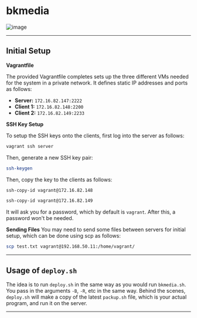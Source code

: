 # bkmedia


![image](https://github.com/MuhammadKhanRavl/bkmedia/assets/142044230/088ce2cf-b05c-46df-ba46-247ec5917d76)


---
## Initial Setup 

**Vagrantfile**

The provided Vagrantfile completes sets up the three different VMs needed for the system in a private network. It defines static IP addresses and ports as follows:
- **Server:** `172.16.82.147:2222`
- **Client 1:** `172.16.82.148:2200`
- **Client 2:** `172.16.82.149:2233`

**SSH Key Setup**

To setup the SSH keys onto the clients, first log into the server as follows:

```bash
vagrant ssh server
```

Then, generate a new SSH key pair:

```bash
ssh-keygen
```

Then, copy the key to the clients as follows:

```bash
ssh-copy-id vagrant@172.16.82.148
```

```bash
ssh-copy-id vagrant@172.16.82.149
```

It will ask you for a password, which by default is `vagrant`. After this, a password won't be needed. 

**Sending Files**
You may need to send some files between servers for initial setup, which can be done using scp as follows:

```bash
scp test.txt vagrant@192.168.50.11:/home/vagrant/
```


---

## Usage of `deploy.sh`

The idea is to run `deploy.sh` in the same way as you would run `bkmedia.sh`. You pass in the arguments `-B`, `-R`, etc in the same way. Behind the scenes, `deploy.sh` will make a copy of the latest `packup.sh` file, which is your actual program, and run it on the server. 

---



